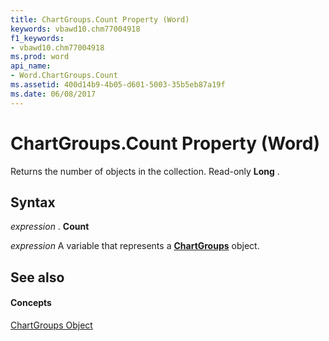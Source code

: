 ```yaml
---
title: ChartGroups.Count Property (Word)
keywords: vbawd10.chm77004918
f1_keywords:
- vbawd10.chm77004918
ms.prod: word
api_name:
- Word.ChartGroups.Count
ms.assetid: 400d14b9-4b05-d601-5003-35b5eb87a19f
ms.date: 06/08/2017
---
```



# ChartGroups.Count Property (Word)

Returns the number of objects in the collection. Read-only  **Long** .


## Syntax

 _expression_ . **Count**

 _expression_ A variable that represents a **[ChartGroups](Word.ChartGroups.md)** object.


## See also


#### Concepts


[ChartGroups Object](Word.ChartGroups.md)

